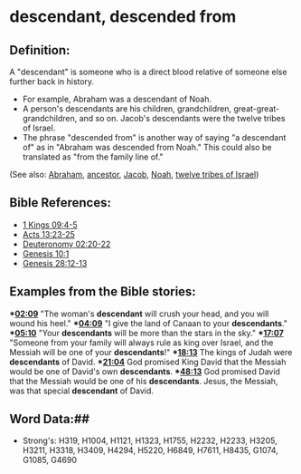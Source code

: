 # descendant, descended from #

## Definition: ##

A "descendant" is someone who is a direct blood relative of someone else further back in history.

* For example, Abraham was a descendant of Noah.
* A person's descendants are his children, grandchildren, great-great-grandchildren, and so on. Jacob's descendants were the twelve tribes of Israel.
* The phrase "descended from" is another way of saying "a descendant of" as in "Abraham was descended from Noah." This could also be translated as "from the family line of." 

(See also: [Abraham](../other/abraham.md), [ancestor](../other/father.md), [Jacob](../other/jacob.md), [Noah](../other/noah.md), [twelve tribes of Israel](../other/12tribesofisrael.md))

## Bible References: ##

* [1 Kings 09:4-5](rc://en/tn/help/1ki/09/04)
* [Acts 13:23-25](rc://en/tn/help/act/13/23)
* [Deuteronomy 02:20-22](rc://en/tn/help/deu/02/20)
* [Genesis 10:1](rc://en/tn/help/gen/10/01)
* [Genesis 28:12-13](rc://en/tn/help/gen/28/12)

## Examples from the Bible stories: ##

  __*[02:09](rc://en/tn/help/obs/02/09)__ "The woman's __descendant__ will crush your head, and you will wound his heel."
  __*[04:09](rc://en/tn/help/obs/04/09)__ "I give the land of Canaan to your __descendants__."
  __*[05:10](rc://en/tn/help/obs/05/10)__ "Your __descendants__ will be more than the stars in the sky."
  __*[17:07](rc://en/tn/help/obs/17/07)__ "Someone from your family will always rule as king over Israel, and the Messiah will be one of your __descendants__!"
  __*[18:13](rc://en/tn/help/obs/18/13)__ The kings of Judah were __descendants__ of David.
  __*[21:04](rc://en/tn/help/obs/21/04)__ God promised King David that the Messiah would be one of David's own __descendants__.
  __*[48:13](rc://en/tn/help/obs/48/13)__ God promised David that the Messiah would be one of his __descendants__. Jesus, the Messiah, was that special __descendant__ of David.

## Word Data:##

* Strong's: H319, H1004, H1121, H1323, H1755, H2232, H2233, H3205, H3211, H3318, H3409, H4294, H5220, H6849, H7611, H8435, G1074, G1085, G4690

